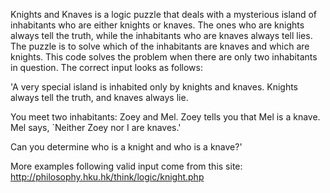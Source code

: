 Knights and Knaves is a logic puzzle that deals with a mysterious island of inhabitants who are either knights or knaves. The ones who are knights always tell the truth, while the inhabitants who are knaves always tell lies. The puzzle is to solve which of the inhabitants are knaves and which are knights. This code solves the problem when there are only two inhabitants in question. The correct input looks as follows: 

'A very special island is inhabited only by knights and knaves. Knights always tell the truth, and knaves always lie.

You meet two inhabitants: Zoey and Mel. Zoey tells you that Mel is a knave. Mel says, `Neither Zoey nor I are knaves.'

Can you determine who is a knight and who is a knave?'


More examples following valid input come from this site: http://philosophy.hku.hk/think/logic/knight.php
